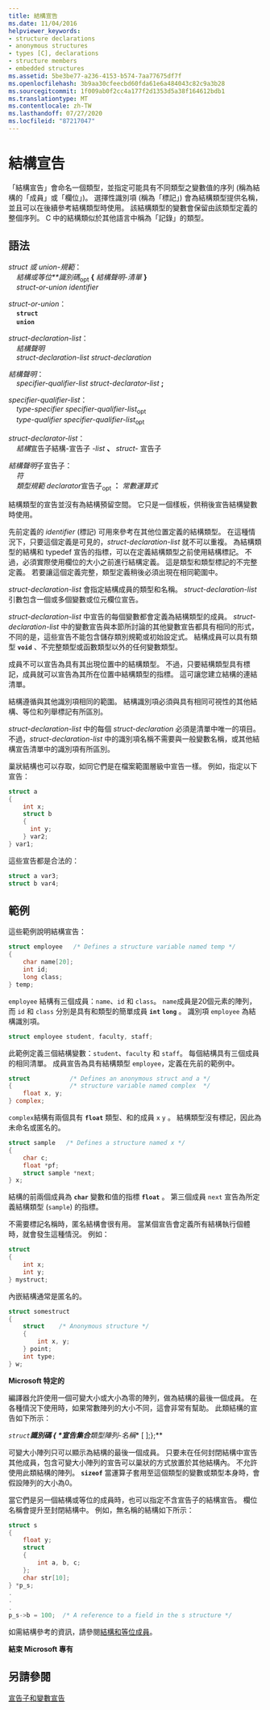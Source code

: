 ```yaml
---
title: 結構宣告
ms.date: 11/04/2016
helpviewer_keywords:
- structure declarations
- anonymous structures
- types [C], declarations
- structure members
- embedded structures
ms.assetid: 5be3be77-a236-4153-b574-7aa77675df7f
ms.openlocfilehash: 3b9aa30cfeecbd60fda61e6a484043c82c9a3b28
ms.sourcegitcommit: 1f009ab0f2cc4a177f2d1353d5a38f164612bdb1
ms.translationtype: MT
ms.contentlocale: zh-TW
ms.lasthandoff: 07/27/2020
ms.locfileid: "87217047"
---
```

# <a name="structure-declarations"></a>結構宣告

「結構宣告」會命名一個類型，並指定可能具有不同類型之變數值的序列 (稱為結構的「成員」或「欄位」)。 選擇性識別項 (稱為「標記」) 會為結構類型提供名稱，並且可以在後續參考結構類型時使用。 該結構類型的變數會保留由該類型定義的整個序列。 C 中的結構類似於其他語言中稱為「記錄」的類型。

## <a name="syntax"></a>語法

*struct 或 union-規範*：<br/>
&nbsp;&nbsp;&nbsp;&nbsp;*結構或等位**識別碼*<sub>opt</sub> **{** *結構聲明-清單* **}**<br/>
&nbsp;&nbsp;&nbsp;&nbsp;*struct-or-union* *identifier*

*struct-or-union*：<br/>
&nbsp;&nbsp;&nbsp;&nbsp;**`struct`**<br/>
&nbsp;&nbsp;&nbsp;&nbsp;**`union`**

*struct-declaration-list*：<br/>
&nbsp;&nbsp;&nbsp;&nbsp;*結構聲明*<br/>
&nbsp;&nbsp;&nbsp;&nbsp;*struct-declaration-list* *struct-declaration*

*結構聲明*：<br/>
&nbsp;&nbsp;&nbsp;&nbsp;*specifier-qualifier-list* *struct-declarator-list* **;**

*specifier-qualifier-list*：<br/>
&nbsp;&nbsp;&nbsp;&nbsp;*type-specifier* *specifier-qualifier-list*<sub>opt</sub><br/>
&nbsp;&nbsp;&nbsp;&nbsp;*type-qualifier* *specifier-qualifier-list*<sub>opt</sub>

*struct-declarator-list*：<br/>
&nbsp;&nbsp;&nbsp;&nbsp;*結構*宣告子結構-宣告子 *-list* **、** *struct-* 宣告子

*結構聲明*子宣告子：<br/>
&nbsp;&nbsp;&nbsp;&nbsp;*符*<br/>
&nbsp;&nbsp;&nbsp;&nbsp;*類型規範* *declarator*宣告子<sub>opt</sub> **：** *常數運算式*

結構類型的宣告並沒有為結構預留空間。 它只是一個樣板，供稍後宣告結構變數時使用。

先前定義的 *identifier* (標記) 可用來參考在其他位置定義的結構類型。 在這種情況下，只要這個定義是可見的，*struct-declaration-list* 就不可以重複。 為結構類型的結構和 typedef 宣告的指標，可以在定義結構類型之前使用結構標記。 不過，必須實際使用欄位的大小之前進行結構定義。 這是類型和類型標記的不完整定義。 若要讓這個定義完整，類型定義稍後必須出現在相同範圍中。

*struct-declaration-list* 會指定結構成員的類型和名稱。 *struct-declaration-list* 引數包含一個或多個變數或位元欄位宣告。

*struct-declaration-list* 中宣告的每個變數都會定義為結構類型的成員。 *struct-declaration-list* 中的變數宣告與本節所討論的其他變數宣告都具有相同的形式，不同的是，這些宣告不能包含儲存類別規範或初始設定式。 結構成員可以具有類型 **`void`** 、不完整類型或函數類型以外的任何變數類型。

成員不可以宣告為具有其出現位置中的結構類型。 不過，只要結構類型具有標記，成員就可以宣告為其所在位置中結構類型的指標。 這可讓您建立結構的連結清單。

結構遵循與其他識別項相同的範圍。 結構識別項必須與具有相同可視性的其他結構、等位和列舉標記有所區別。

*struct-declaration-list* 中的每個 *struct-declaration* 必須是清單中唯一的項目。 不過，*struct-declaration-list* 中的識別項名稱不需要與一般變數名稱，或其他結構宣告清單中的識別項有所區別。

巢狀結構也可以存取，如同它們是在檔案範圍層級中宣告一樣。 例如，指定以下宣告：

```C
struct a
{
    int x;
    struct b
    {
      int y;
    } var2;
} var1;
```

這些宣告都是合法的：

```C
struct a var3;
struct b var4;
```

## <a name="examples"></a>範例

這些範例說明結構宣告：

```C
struct employee   /* Defines a structure variable named temp */
{
    char name[20];
    int id;
    long class;
} temp;
```

`employee` 結構有三個成員：`name`、`id` 和 `class`。 `name`成員是20個元素的陣列，而 `id` 和 `class` 分別是具有和類型的簡單成員 **`int`** **`long`** 。 識別項 `employee` 為結構識別項。

```C
struct employee student, faculty, staff;
```

此範例定義三個結構變數：`student`、`faculty` 和 `staff`。 每個結構具有三個成員的相同清單。 成員宣告為具有結構類型 `employee`，定義在先前的範例中。

```C
struct           /* Defines an anonymous struct and a */
{                /* structure variable named complex  */
    float x, y;
} complex;
```

`complex`結構有兩個具有 **`float`** 類型、和的成員 `x` `y` 。 結構類型沒有標記，因此為未命名或匿名的。

```C
struct sample   /* Defines a structure named x */
{
    char c;
    float *pf;
    struct sample *next;
} x;
```

結構的前兩個成員為 **`char`** 變數和值的指標 **`float`** 。 第三個成員 `next` 宣告為所定義結構類型 (`sample`) 的指標。

不需要標記名稱時，匿名結構會很有用。 當某個宣告會定義所有結構執行個體時，就會發生這種情況。 例如：

```C
struct
{
    int x;
    int y;
} mystruct;
```

內嵌結構通常是匿名的。

```C
struct somestruct
{
    struct    /* Anonymous structure */
    {
        int x, y;
    } point;
    int type;
} w;
```

**Microsoft 特定的**

編譯器允許使用一個可變大小或大小為零的陣列，做為結構的最後一個成員。 在各種情況下使用時，如果常數陣列的大小不同，這會非常有幫助。 此類結構的宣告如下所示：

**`struct`***識別碼* **{** *宣告集合**類型*<em>陣列-名稱</em>** \[ ];};**

可變大小陣列只可以顯示為結構的最後一個成員。 只要未在任何封閉結構中宣告其他成員，包含可變大小陣列的宣告可以巢狀的方式放置於其他結構內。 不允許使用此類結構的陣列。 **`sizeof`** 當運算子套用至這個類型的變數或類型本身時，會假設陣列的大小為0。

當它們是另一個結構或等位的成員時，也可以指定不含宣告子的結構宣告。 欄位名稱會提升至封閉結構中。 例如，無名稱的結構如下所示：

```C
struct s
{
    float y;
    struct
    {
        int a, b, c;
    };
    char str[10];
} *p_s;
.
.
.
p_s->b = 100;  /* A reference to a field in the s structure */
```

如需結構參考的資訊，請參閱[結構和等位成員](../c-language/structure-and-union-members.md)。

**結束 Microsoft 專有**

## <a name="see-also"></a>另請參閱

[宣告子和變數宣告](../c-language/declarators-and-variable-declarations.md)

